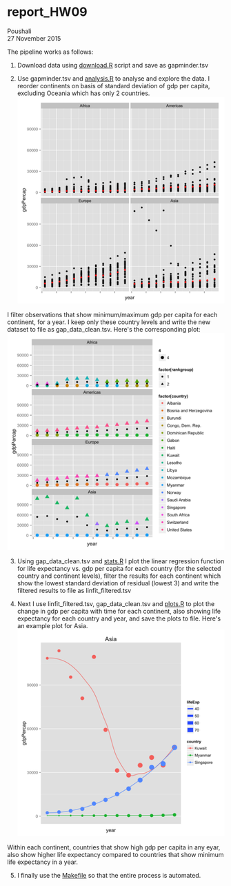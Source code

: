 # report_HW09
Poushali  
27 November 2015  

The pipeline works as follows: 

1) Download data using [download.R](https://github.com/Poush87/HW09_final/blob/master/download.R) script and save as gapminder.tsv

2) Use gapminder.tsv and [analysis.R](https://github.com/Poush87/HW09_final/blob/master/analysis.R) to analyse and explore the data. I reorder continents on basis of standard deviation of gdp per capita, excluding Oceania which has only 2 countries. 
![](gdpPercap.png)

I filter observations that show minimum/maximum gdp per capita for each continent, for a year. I keep only these country levels and write the new dataset to file as gap_data_clean.tsv. Here's the corresponding plot:
![](min_maxgdppercap.png)

3) Using gap_data_clean.tsv and [stats.R](https://github.com/Poush87/HW09_final/blob/master/stats.R) I plot the linear regression function for life expectancy vs. gdp per capita for each country (for the selected country and continent levels), filter the results for each continent which show the lowest standard deviation of residual (lowest 3) and write the filtered results to file as linfit_filtered.tsv

4) Next I use linfit_filtered.tsv, gap_data_clean.tsv and [plots.R](https://github.com/Poush87/HW09_final/blob/master/plots.R) to plot the change in gdp per capita with time for each continent, also showing life expectancy for each country and year, and save the plots to file. Here's an example plot for Asia. 
![](Asia_gdp_life.png)

Within each continent, countries that show high gdp per capita in any eyar, also show higher life expectancy compared to countries that show minimum life expectancy in a year. 

5) I finally use the [Makefile](https://github.com/Poush87/HW09_final/blob/master/Makefile) so that the entire process is automated. 


